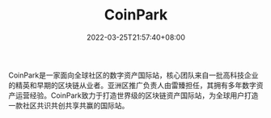 ﻿---
weight: 
title: "CoinPark"
description: "CoinPark是一家面向全球社区的数字资产国际站，核心团队来自一批高科技企业的精英和早期的区块链从业者。"
date: 2022-03-25T21:57:40+08:00
lastmod: 2022-03-25T16:45:40+08:00
draft: false
authors: ["Metabd"]
featuredImage: "coinpark.webp"
link: ""
tags: ["交易所","CoinPark"]
categories: ["navigation"]
navigation: ["交易所"]
lightgallery: true
toc: true
pinned: false
recommend: false
recommend1: false
---
CoinPark是一家面向全球社区的数字资产国际站，核心团队来自一批高科技企业的精英和早期的区块链从业者。亚洲区推广负责人由雷臻担任，其拥有多年数字资产运营经验。CoinPark致力于打造世界级的区块链资产国际站，为全球用户打造一款社区共识共创共享共赢的国际站。
